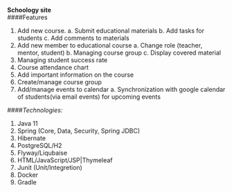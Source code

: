 **Schoology site**<br>
####Features
1.	Add new course.
	a.	Submit educational materials
	b.	Add tasks for students
	c.	Add comments to materials
2.	Add new member to educational course
	a.	Change role (teacher, mentor, student)
	b.	Managing course group
	c.	Display covered material
3.	Managing student success rate
4.	Course attendance chart
5.	Add important information on the course
6.	Create/manage course group
7.	Add/manage events to calendar
	a.	Synchronization with google calendar of students(via email events) for upcoming events


####*Technologies:*
1. Java 11
2. Spring (Core, Data, Security, Spring JDBC)
3. Hibernate
4. PostgreSQL/H2
5. Flyway/Liqubaise
6. HTML/JavaScript/JSP|Thymeleaf
7. Junit (Unit/Integretion)
8. Docker
9. Gradle